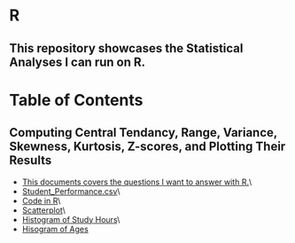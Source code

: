 # R
## This repository showcases the Statistical Analyses I can run on R. 
# Table of Contents 
## Computing Central Tendancy, Range, Variance, Skewness, Kurtosis, Z-scores, and Plotting Their Results 
- [This documents covers the questions I want to answer with R.](https://github.com/rnichols2023/R/blob/main/Unit%202%20homework.pdf)\
- [Student_Performance.csv](https://github.com/rnichols2023/R/blob/main/student_performance.csv)\
- [Code in R](https://github.com/rnichols2023/R/blob/main/Unit%202%20Homework.R)\
- [Scatterplot](https://github.com/rnichols2023/R/blob/main/Student_performance_studyhours.png)\
- [Histogram of Study Hours](https://github.com/rnichols2023/R/blob/main/Histogram%20of%20Study%20Hours.png)\
- [Hisogram of Ages](https://github.com/rnichols2023/R/blob/main/Histogram%20of%20Ages.png)

